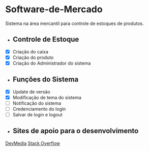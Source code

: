 # Software-de-Mercado
Sistema na área mercantil para controle de estoques de produtos.
- ## Controle de Estoque
- [x] Criação do caixa
- [x] Criação do produto
- [x] Criação do Administrador do sistema
- ## Funções do Sistema
- [x] Update de versão
- [x] Modificação de tema do sistema
- [ ] Notificação do sistema
- [ ] Credenciamento do login
- [ ] Salvar de login e logout
- ## Sites de apoio para o desenvolvimento
[DevMedia](https://www.devmedia.com.br/)
[Stack Overflow](https://pt.stackoverflow.com/)
